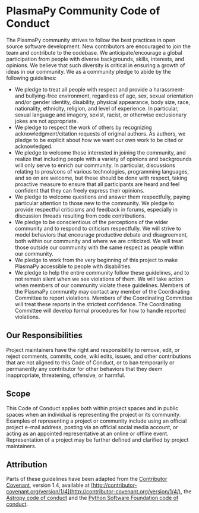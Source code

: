 # PlasmaPy Community Code of Conduct

The PlasmaPy community strives to follow the best practices in open source
software development. New contributors are encouraged to join the team and
contribute to the codebase. We anticipate/encourage a global
participation from people with diverse backgrounds, skills, interests,
and opinions. We believe that such diversity is critical in ensuring a
growth of ideas in our community. We as a community pledge to abide by
the following guidelines:

* We pledge to treat all people with respect and provide a harassment-
  and bullying-free environment, regardless of age, sex, sexual orientation
  and/or gender identity, disability, physical appearance, body size,
  race, nationality, ethnicity, religion, and level of experience. In particular,
  sexual language and imagery, sexist, racist, or otherwise exclusionary
  jokes are not appropriate.
* We pledge to respect the work of others by recognizing
  acknowledgment/citation requests of original authors. As authors, we
  pledge to be explicit about how we want our own work to be cited or
  acknowledged.
* We pledge to welcome those interested in joining the community, and
  realize that including people with a variety of opinions and
  backgrounds will only serve to enrich our community. In particular,
  discussions relating to pros/cons of various technologies,
  programming languages, and so on are welcome, but these should be
  done with respect, taking proactive measure to ensure that all
  participants are heard and feel confident that they can freely
  express their opinions.
* We pledge to welcome questions and answer them respectfully, paying
  particular attention to those new to the community. We pledge to
  provide respectful criticisms and feedback in forums, especially in
  discussion threads resulting from code contributions.
* We pledge to be conscientious of the perceptions of the wider
  community and to respond to criticism respectfully. We will strive
  to model behaviors that encourage productive debate and
  disagreement, both within our community and where we are
  criticized. We will treat those outside our community with the same
  respect as people within our community.
* We pledge to work from the very beginning of this project to make
  PlasmaPy accessible to people with disabilities.
* We pledge to help the entire community follow these guidelines, and
  to not remain silent when we see violations of them. We will take
  action when members of our community violate these guidelines. Members
  of the PlasmaPy community may contact any member of the Coordinating Committee
  to report violations. Members of the Coordinating Committee will treat these
  reports in the strictest confidence.  The Coordinating Committee will develop
  formal procedures for how to handle reported violations.

## Our Responsibilities

Project maintainers have the right and responsibility to remove, edit, or
reject comments, commits, code, wiki edits, issues, and other contributions
that are not aligned to this Code of Conduct, or to ban temporarily or
permanently any contributor for other behaviors that they deem inappropriate,
threatening, offensive, or harmful.

## Scope

This Code of Conduct applies both within project spaces and in public spaces
when an individual is representing the project or its community. Examples of
representing a project or community include using an official project e-mail
address, posting via an official social media account, or acting as an appointed
representative at an online or offline event. Representation of a project may be
further defined and clarified by project maintainers.

## Attribution

Parts of these guidelines have been adapted from the
[Contributor Covenant](http://contributor-covenant.org), version 1.4, available at
[http://contributor-covenant.org/version/1/4](http://contributor-covenant.org/version/1/4/),
the [Astropy code of conduct](http://www.astropy.org/about.html#codeofconduct) and
the [Python Software Foundation code of conduct](https://www.python.org/psf/codeofconduct/).

